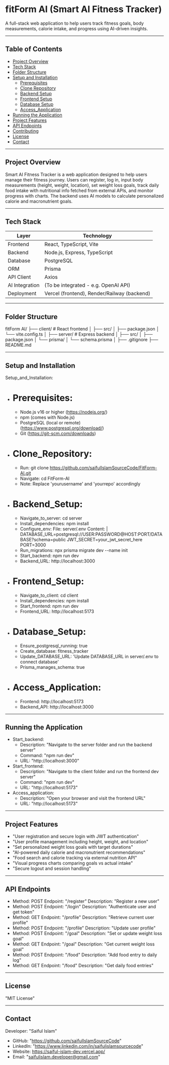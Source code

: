 # fitForm AI (Smart AI Fitness Tracker)

A full-stack web application to help users track fitness goals, body measurements, calorie intake, and progress using AI-driven insights.

---

## Table of Contents

- [Project Overview](#project-overview)  
- [Tech Stack](#tech-stack)  
- [Folder Structure](#folder-structure)  
- [Setup and Installation](#setup-and-installation)  
  - [Prerequisites](#prerequisites)  
  - [Clone Repository](#clone-repository)  
  - [Backend Setup](#backend-setup)  
  - [Frontend Setup](#frontend-setup)  
  - [Database Setup](#database-setup)
  - [Access_Application](#access_application)
- [Running the Application](#running-the-application)   
- [Project Features](#project-features)  
- [API Endpoints](#api-endpoints)  
- [Contributing](#contributing)  
- [License](#license)  
- [Contact](#contact)  

---

## Project Overview

Smart AI Fitness Tracker is a web application designed to help users manage their fitness journey. Users can register, log in, input body measurements (height, weight, location), set weight loss goals, track daily food intake with nutritional info fetched from external APIs, and monitor progress with charts. The backend uses AI models to calculate personalized calorie and macronutrient goals.

---

## Tech Stack

| Layer        | Technology                                 |
|--------------|--------------------------------------------|
| Frontend     | React, TypeScript, Vite                    |
| Backend      | Node.js, Express, TypeScript               |
| Database     | PostgreSQL                                 |
| ORM          | Prisma                                     |
| API Client   | Axios                                      |
| AI Integration | (To be integrated - e.g. OpenAI API)     |
| Deployment   | Vercel (frontend), Render/Railway (backend)|

---

## Folder Structure

fitForm AI/
├── client/ # React frontend
│ ├── src/
│ ├── package.json
│ └── vite.config.ts
│
├── server/ # Express backend
│ ├── src/
│ ├── package.json
│ └── prisma/
│ └── schema.prisma
│
├── .gitignore
├── README.md

---

## Setup and Installation
Setup_and_Installation:
  - # Prerequisites:
    - Node.js v16 or higher (https://nodejs.org/)
    - npm (comes with Node.js)
    - PostgreSQL (local or remote) (https://www.postgresql.org/download/)
    - Git (https://git-scm.com/downloads)

  - # Clone_Repository:
    - Run: git clone https://github.com/saifulIslamSourceCode/FitForm-AI.git
    - Navigate: cd FitForm-AI
    - Note: Replace 'yourusername' and 'yourrepo' accordingly

  - # Backend_Setup:
    - Navigate_to_server: cd server
    - Install_dependencies: npm install
    - Configure_env:
        File: server/.env
        Content: |
          DATABASE_URL=postgresql://USER:PASSWORD@HOST:PORT/DATABASE?schema=public
          JWT_SECRET=your_jwt_secret_here
          PORT=3000
    - Run_migrations: npx prisma migrate dev --name init
    - Start_backend: npm run dev
    - Backend_URL: http://localhost:3000

  - # Frontend_Setup:
    - Navigate_to_client: cd client
    - Install_dependencies: npm install
    - Start_frontend: npm run dev
    - Frontend_URL: http://localhost:5173

  - # Database_Setup:
    - Ensure_postgresql_running: true
    - Create_database: fitness_tracker
    - Update_DATABASE_URL: 'Update DATABASE_URL in server/.env to connect database'
    - Prisma_manages_schema: true

  - # Access_Application:
    - Frontend: http://localhost:5173
    - Backend_API: http://localhost:3000

---

## Running the Application
- Start_backend:
    - Description: "Navigate to the server folder and run the backend server"
    - Command: "npm run dev"
    - URL: "http://localhost:3000"
- Start_frontend:
    - Description: "Navigate to the client folder and run the frontend dev server"
    - Command: "npm run dev"
    - URL: "http://localhost:5173"
- Access_application:
    - Description: "Open your browser and visit the frontend URL"
    - URL: "http://localhost:5173"

---

## Project Features
  - "User registration and secure login with JWT authentication"
  - "User profile management including height, weight, and location"
  - "Set personalized weight loss goals with target durations"
  - "AI-powered daily calorie and macronutrient recommendations"
  - "Food search and calorie tracking via external nutrition API"
  - "Visual progress charts comparing goals vs actual intake"
  - "Secure logout and session handling"

---

## API Endpoints
  - Method: POST
    Endpoint: "/register"
    Description: "Register a new user"
  - Method: POST
    Endpoint: "/login"
    Description: "Authenticate user and get token"
  - Method: GET
    Endpoint: "/profile"
    Description: "Retrieve current user profile"
  - Method: POST
    Endpoint: "/profile"
    Description: "Update user profile"
  - Method: POST
    Endpoint: "/goal"
    Description: "Set or update weight loss goal"
  - Method: GET
    Endpoint: "/goal"
    Description: "Get current weight loss goal"
  - Method: POST
    Endpoint: "/food"
    Description: "Add food entry to daily log"
  - Method: GET
    Endpoint: "/food"
    Description: "Get daily food entries"

---

## License
"MIT License"

---

## Contact
Developer: "Saiful Islam"
-  GitHub: "https://github.com/saifulIslamSourceCode"
-  LinkedIn: "https://www.linkedin.com/in/saifulislamsourcecode"
-  Website: https://saiful-islam-dev.vercel.app/
-  Email: "saifulislam.developer@gmail.com"
